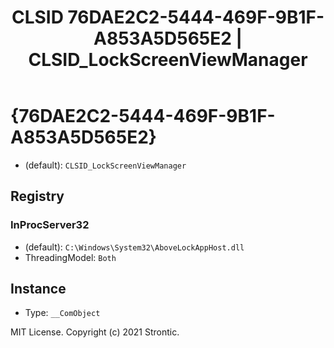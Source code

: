 ﻿---
title: "CLSID 76DAE2C2-5444-469F-9B1F-A853A5D565E2 | CLSID_LockScreenViewManager"
excerpt: What is COM-Object CLSID 76DAE2C2-5444-469F-9B1F-A853A5D565E2?
---

# {76DAE2C2-5444-469F-9B1F-A853A5D565E2}

* (default): `CLSID_LockScreenViewManager`

## Registry


### InProcServer32

* (default): `C:\Windows\System32\AboveLockAppHost.dll`
* ThreadingModel: `Both`

## Instance

* Type: `__ComObject`

MIT License. Copyright (c) 2021 Strontic.


